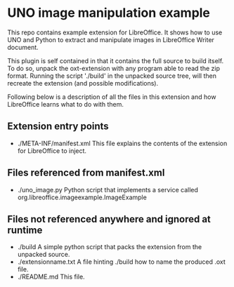 # UNO image manipulation example
This repo contains example extension for LibreOffice. It shows how to use UNO
and Python to extract and manipulate images in LibreOffice Writer document.

This plugin is self contained in that it contains the full source to build
itself. To do so, unpack the oxt-extension with any program able to read the
zip format. Running the script './build' in the unpacked source tree, will
then recreate the extension (and possible modifications).

Following below is a description of all the files in this extension and how
LibreOffice learns what to do with them.

## Extension entry points

* ./META-INF/manifest.xml
  This file explains the contents of the extension for LibreOffice to inject.

## Files referenced from manifest.xml

* ./uno\_image.py
  Python script that implements a service called
  org.libreoffice.imageexample.ImageExample

## Files not referenced anywhere and ignored at runtime

* ./build
  A simple python script that packs the extension from the unpacked source.
* ./extensionname.txt
  A file hinting ./build how to name the produced .oxt file.
* ./README.md
  This file.
